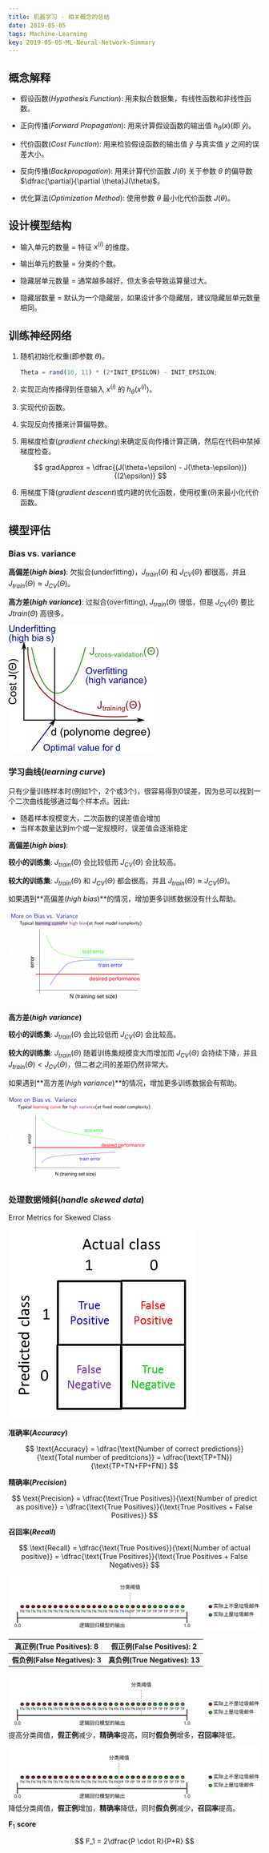 ```yaml
---
title: 机器学习 - 相关概念的总结
date: 2019-05-05
tags: Machine-Learning
key: 2019-05-05-ML-Neural-Network-Summary
---
```


## 概念解释

- 假设函数(_Hypothesis Function_): 用来拟合数据集，有线性函数和非线性函数。

- 正向传播(_Forward Propagation_): 用来计算假设函数的输出值 $h_\theta(x)$(即 $\hat{y}$)。

- 代价函数(_Cost Function_): 用来检验假设函数的输出值 $\hat{y}$ 与真实值 $y$ 之间的误差大小。

- 反向传播(_Backpropagation_): 用来计算代价函数 $J(\theta)$ 关于参数 $\theta$ 的偏导数 $\dfrac{\partial}{\partial \theta}J(\theta)$。

- 优化算法(_Optimization Method_): 使用参数 $\theta$ 最小化代价函数 $J(\theta)$。

## 设计模型结构

- 输入单元的数量 = 特征 $x^{(i)}$ 的维度。

- 输出单元的数量 = 分类的个数。

- 隐藏层单元数量 = 通常越多越好，但太多会导致运算量过大。

- 隐藏层数量 = 默认为一个隐藏层，如果设计多个隐藏层，建议隐藏层单元数量相同。

## 训练神经网络

1. 随机初始化权重(即参数 $\theta$)。

    ```octave
    Theta = rand(10, 11) * (2*INIT_EPSILON) - INIT_EPSILON;
    ```

2. 实现正向传播得到任意输入 $x^{(i)}$ 的 $h_\theta(x^{(i)})$。

3. 实现代价函数。

4. 实现反向传播来计算偏导数。

5. 用梯度检查(_gradient checking_)来确定反向传播计算正确，然后在代码中禁掉梯度检查。

    $$
    gradApprox = \dfrac{(J(\theta+\epsilon) - J(\theta-\epsilon))}{(2\epsilon)}
    $$

6. 用梯度下降(_gradient descent_)或内建的优化函数，使用权重($\theta$)来最小化代价函数。

## 模型评估

### Bias vs. variance

**高偏差(_high bias_)**: 欠拟合(underfitting)，$J_{train}(\Theta)$ 和 $J_{CV}(\Theta)$ 都很高，并且 $J_{train}(\Theta) \approx J_{CV}(\Theta)$。

**高方差(_high variance_)**: 过拟合(overfitting), $J_{train}(\Theta)$ 很低，但是 $J_{CV}(\Theta)$ 要比 $J{train}(\Theta)$ 高很多。

![bias vs. variance](/assets/images/machine-learning/bias_vs_variance.png)

### 学习曲线(_learning curve_)

只有少量训练样本时(例如1个，2个或3个)，很容易得到0误差，因为总可以找到一个二次曲线能够通过每个样本点。因此:

- 随着样本规模变大，二次函数的误差值会增加
- 当样本数量达到m个或一定规模时，误差值会逐渐稳定

**高偏差(_high bias_)**:

**较小的训练集**: $J_{train}(\Theta)$ 会比较低而 $J_{CV}(\Theta)$ 会比较高。

**较大的训练集**: $J_{train}(\Theta)$ 和 $J_{CV}(\Theta)$ 都会很高，并且 $J_{train}(\Theta) \approx J_{CV}(\Theta)$。

如果遇到**高偏差(_high bias_)**的情况，增加更多训练数据没有什么帮助。

![high bias](/assets/images/machine-learning/high_bias.png)

**高方差(_high variance_)**

**较小的训练集**: $J_{train}(\Theta)$ 会比较低而 $J_{CV}(\Theta)$ 会比较高。

**较大的训练集**: $J_{train}(\Theta)$ 随着训练集规模变大而增加而 $J_{CV}(\Theta)$ 会持续下降，并且 $J_{train}(\Theta) \lt J_{CV}(\Theta)$，但二者之间的差距仍然非常大。

如果遇到**高方差(_high variance_)**的情况，增加更多训练数据会有帮助。

![high variance](/assets/images/machine-learning/high_variance.png)

### 处理数据倾斜(_handle skewed data_)

Error Metrics for Skewed Class

![precision and recall](/assets/images/machine-learning/precision_and_recall.png)

**准确率(_Accuracy_)**

$$
\text{Accuracy} = \dfrac{\text{Number of correct predictions}}{\text{Total number of preditcions}} = \dfrac{\text{TP+TN}}{\text{TP+TN+FP+FN}}
$$

**精确率(_Precision_)**

$$
\text{Precision} = \dfrac{\text{True Positives}}{\text{Number of predict as positive}} = \dfrac{\text{True Positives}}{\text{True Positives + False Positives}}
$$

**召回率(_Recall_)**

$$
\text{Recall} = \dfrac{\text{True Positives}}{\text{Number of actual positive}} = \dfrac{\text{True Positives}}{\text{True Positives + False Negatives}}
$$

![precision vs recal base](/assets/images/machine-learning/precision_vs_recall_base.svg)

|   真正例(True Positives): 8    |   假正例(False Positives): 2   |
| :----------------------------: | :----------------------------: |
| **假负例(False Negatives): 3** | **真负例(True Negatives): 13** |

![precision vs recal raise threshold](/assets/images/machine-learning/precision_vs_recall_raise_threshold.svg)
提高分类阈值，**假正例**减少，**精确率**提高，同时**假负例**增多，**召回率**降低。

![precision vs recal lower threshold](/assets/images/machine-learning/precision_vs_recall_lower_threshold.svg)
降低分类阈值，**假正例**增加，**精确率**降低，同时**假负例**减少，**召回率**提高。

$\boldsymbol F_1$ **score**

$$
F_1 = 2\dfrac{P \cdot R}{P+R}
$$